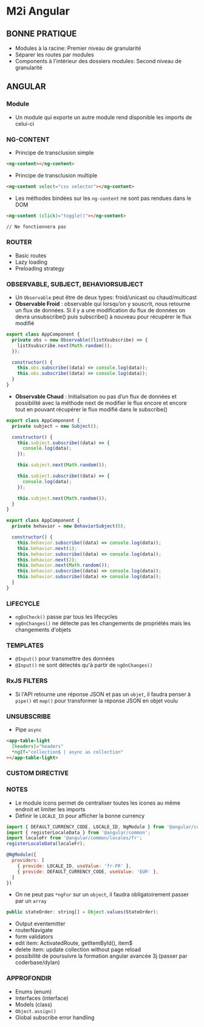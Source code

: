 # M2i Angular

## BONNE PRATIQUE

- Modules à la racine: Premier niveau de granularité
- Séparer les routes par modules
- Components à l'intérieur des dossiers modules: Second niveau de granularité

## ANGULAR

### **Module**

- Un module qui exporte un autre module rend disponible les imports de celui-ci

### NG-CONTENT

- Principe de transclusion simple

```html
<ng-content></ng-content>
```

- Principe de transclusion multiple

```html
<ng-content select="css selector"></ng-content>
```

- Les méthodes bindées sur les `ng-content` ne sont pas rendues dans le DOM

```html
<ng-content (click)="toggle()"></ng-content>

// Ne fonctionnera pas
```

### ROUTER

- Basic routes
- Lazy loading
- Preloading strategy

### OBSERVABLE, SUBJECT, BEHAVIORSUBJECT

- Un `Observable` peut être de deux types: froid/unicast ou chaud/multicast
- **Observable Froid** : observable qui lorsqu’on y souscrit, nous retourne un flux de données. Si il y a une modification du flux de données on devra unsubscribe() puis subscribe() à nouveau pour récupérer le flux modifié

```js
export class AppComponent {
  private obs = new Observable((listXsubscribe) => {
    listXsubscribe.next(Math.random());
  });

  constructor() {
    this.obs.subscribe((data) => console.log(data));
    this.obs.subscribe((data) => console.log(data));
  }
}
```

- **Observable Chaud** : Initialisation ou pas d’un flux de données et possibilité avec la méthode next de modifier le flux encore et encore tout en pouvant récupérer le flux modifié dans le subscribe()

```js
export class AppComponent {
  private subject = new Subject();

  constructor() {
    this.subject.subscribe((data) => {
      console.log(data);
    });

    this.subject.next(Math.random());

    this.subject.subscribe((data) => {
      console.log(data);
    });

    this.subject.next(Math.random());
  }
}
```

```js
export class AppComponent {
  private behavior = new BehaviorSubject(0);

  constructor() {
    this.behavior.subscribe((data) => console.log(data));
    this.behavior.next(1);
    this.behavior.subscribe((data) => console.log(data));
    this.behavior.next(2);
    this.behavior.next(Math.random());
    this.behavior.subscribe((data) => console.log(data));
    this.behavior.subscribe((data) => console.log(data));
  }
}
```

### LIFECYCLE

- `ngDoCheck()` passe par tous les lifecycles
- `ngOnChanges()` ne détecte pas les changements de propriétés mais les changements d'objets

### TEMPLATES

- `@Input()` pour transmettre des données
- `@Input()` ne sont détectés qu'à partir de `ngOnChanges()`

### RxJS FILTERS

- Si l'API retourne une réponse JSON et pas un `objet`, il faudra penser à `pipe()` et `map()` pour transformer la réponse JSON en objet voulu

### UNSUBSCRIBE

- Pipe `async`

```html
<app-table-light
  [headers]="headers"
  *ngIf="collection$ | async as collection"
></app-table-light>
```

### CUSTOM DIRECTIVE

### NOTES

- Le module icons permet de centraliser toutes les icones au même endroit et limiter les imports
- Définir le `LOCALE_ID` pour afficher la bonne currency

```js
import { DEFAULT_CURRENCY_CODE, LOCALE_ID, NgModule } from '@angular/core';
import { registerLocaleData } from '@angular/common';
import localeFr from '@angular/common/locales/fr';
registerLocaleData(localeFr);

@NgModule({
  providers: [
    { provide: LOCALE_ID, useValue: 'fr-FR' },
    { provide: DEFAULT_CURRENCY_CODE, useValue: 'EUR' },
  ]
})

```

- On ne peut pas `*ngFor` sur un `object`, il faudra obligatoirement passer par un `array`

```js
public stateOrder: string[] = Object.values(StateOrder);
```

- Output eventemitter
- routerNavigate
- form validators
- edit item: ActivatedRoute, getItemById(), item$
- delete item: update collection without page reload
- possibilité de poursuivre la formation angular avancée 3j (passer par coderbase/dylan)

### APPROFONDIR

- Enums (enum)
- Interfaces (interface)
- Models (class)
- `Object.assign()`
- Global subscribe error handling
